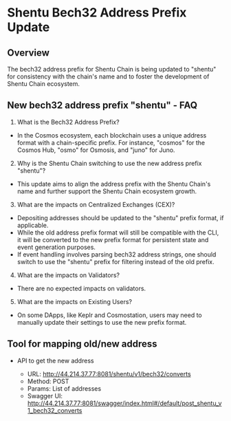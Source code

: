 # Shentu Bech32 Address Prefix Update

## Overview

The bech32 address prefix for Shentu Chain is being updated to "shentu" for consistency with the chain's name and to foster the development of Shentu Chain ecosystem.


## New bech32 address prefix "shentu" - FAQ

1. What is the Bech32 Address Prefix?

- In the Cosmos ecosystem, each blockchain uses a unique address format with a chain-specific prefix. For instance, "cosmos" for the Cosmos Hub, "osmo" for Osmosis, and "juno" for Juno.

2. Why is the Shentu Chain switching to use the new address prefix "shentu"?

- This update aims to align the address prefix with the Shentu Chain's name and further support the Shentu Chain ecosystem growth.

3. What are the impacts on Centralized Exchanges (CEX)?

- Depositing addresses should be updated to the "shentu" prefix format, if applicable. 
- While the old address prefix format will still be compatible with the CLI, it will be converted to the new prefix format for persistent state and event generation purposes.
- If event handling involves parsing bech32 address strings, one should switch to use the "shentu" prefix for filtering instead of the old prefix.

4. What are the impacts on Validators?

- There are no expected impacts on validators.

5. What are the impacts on Existing Users?

- On some DApps, like Keplr and Cosmostation, users may need to manually update their settings to use the new prefix format.

## Tool for mapping old/new address

- API to get the new address

    - URL: http://44.214.37.77:8081/shentu/v1/bech32/converts
    - Method: POST
    - Params: List of addresses
    - Swagger UI: http://44.214.37.77:8081/swagger/index.html#/default/post_shentu_v1_bech32_converts
